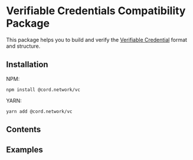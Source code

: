 # Verifiable Credentials Compatibility Package

This package helps you to build and verify the [Verifiable Credential](https://www.w3.org/TR/vc-data-model/) format and structure.

## Installation

NPM:

```
npm install @cord.network/vc
```

YARN:

```
yarn add @cord.network/vc
```

## Contents


## Examples
